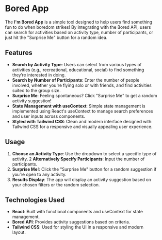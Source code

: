 # Bored App

The **I'm Bored App** is a simple tool designed to help users find something fun to do when boredom strikes! By integrating with the Bored API, users can search for activities based on activity type, number of participants, or just hit the "Surprise Me" button for a random idea.

## Features

- **Search by Activity Type**: Users can select from various types of activities (e.g., recreational, educational, social) to find something they’re interested in doing.
- **Search by Number of Participants**: Enter the number of people involved, whether you're flying solo or with friends, and find activities suited to the group size.
- **Surprise Me**: Feeling spontaneous? Click "Surprise Me" to get a random activity suggestion!
- **State Management with useContext**: Simple state management is implemented using React's useContext to manage search preferences and user inputs across components.
- **Styled with Tailwind CSS**: Clean and modern interface designed with Tailwind CSS for a responsive and visually appealing user experience.

## Usage

1. **Choose an Activity Type**: Use the dropdown to select a specific type of activity.
   2 **Alternatively Specify Participants**: Input the number of participants.
2. **Surprise Me!**: Click the "Surprise Me" button for a random suggestion if you’re open to any activity.
3. **Results Display**: The app will display an activity suggestion based on your chosen filters or the random selection.

## Technologies Used

- **React**: Built with functional components and useContext for state management.
- **Bored API**: Provides activity suggestions based on criteria.
- **Tailwind CSS**: Used for styling the UI in a responsive and modern layout.
